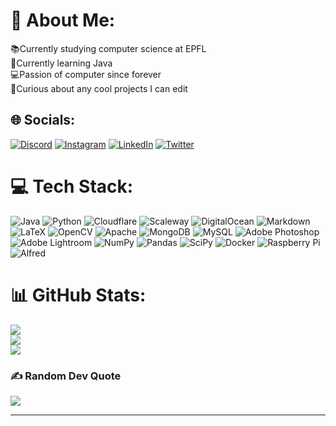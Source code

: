 # 💫 About Me:
📚Currently studying computer science at EPFL<br>🌱Currently learning 
Java<br>💻Passion of computer since forever<br>👀Curious about any cool 
projects I can edit


## 🌐 Socials:
[![Discord][image-1]][1] 
[![Instagram][image-2]][2] 
[![LinkedIn][image-3]][3]
[![Twitter][image-4]][4] 

# 💻 Tech Stack:
![Java][image-5] 
![Python][image-6] 
![Cloudflare][image-7] 
![Scaleway][image-8] 
![DigitalOcean][image-10]
![Markdown][image-11] 	
![LaTeX][image-13] 
![OpenCV][image-14] 
![Apache][image-16] 
![MongoDB][image-17] 
![MySQL][image-18] 
![Adobe 
Photoshop](https://img.shields.io/badge/adobephotoshop-%2331A8FF.svg?style=for-the-badge&logo=adobephotoshop&logoColor=white) 
![Adobe 
Lightroom](https://img.shields.io/badge/Adobe%20Lightroom-31A8FF.svg?style=for-the-badge&logo=Adobe%20Lightroom&logoColor=white) 
![NumPy][image-22] 
![Pandas][image-23] 
![SciPy][image-24] 
![Docker][image-25] 
![Raspberry 
Pi](https://img.shields.io/badge/-RaspberryPi-C51A4A?style=for-the-badge&logo=Raspberry-Pi) 
![Alfred][image-26]
# 📊 GitHub Stats:
![][image-27]<br/>
![][image-28]<br/>
![][image-29]

### ✍️ Random Dev Quote
![][image-30]

---


[1]:	htttps://discord.gg/Fisa#8991
[2]:	https://instagram.com/franklin.tranie
[3]:	https://www.linkedin.com/in/franklin-tranié-793397252/
[4]:    https://twitter.com/FDevlopper

[image-1]:	https://img.shields.io/badge/Discord-%237289DA.svg?logo=discord&logoColor=white
[image-2]:	https://img.shields.io/badge/Instagram-%23E4405F.svg?logo=Instagram&logoColor=white
[image-3]:	https://img.shields.io/badge/LinkedIn-%230077B5.svg?logo=linkedin&logoColor=white
[image-4]:	https://img.shields.io/badge/Twitter-%231DA1F2.svg?logo=Twitter&logoColor=white
[image-5]:	https://img.shields.io/badge/java-%23ED8B00.svg?style=for-the-badge&logo=java&logoColor=white
[image-6]:	https://img.shields.io/badge/python-3670A0?style=for-the-badge&logo=python&logoColor=ffdd54
[image-7]:	https://img.shields.io/badge/Cloudflare-F38020?style=for-the-badge&logo=Cloudflare&logoColor=white
[image-8]:	https://img.shields.io/badge/SCALEWAY-%234f0599.svg?style=for-the-badge&logo=scaleway&logoColor=white
[image-9]:	https://img.shields.io/badge/heroku-%23430098.svg?style=for-the-badge&logo=heroku&logoColor=white
[image-10]:	https://img.shields.io/badge/DigitalOcean-%230167ff.svg?style=for-the-badge&logo=digitalOcean&logoColor=white
[image-11]:	https://img.shields.io/badge/markdown-%23000000.svg?style=for-the-badge&logo=markdown&logoColor=white
[image-12]:	https://img.shields.io/badge/-Julia-9558B2?style=for-the-badge&logo=julia&logoColor=white
[image-13]:	https://img.shields.io/badge/latex-%23008080.svg?style=for-the-badge&logo=latex&logoColor=white
[image-14]:	https://img.shields.io/badge/opencv-%23white.svg?style=for-the-badge&logo=opencv&logoColor=white
[image-15]:	https://img.shields.io/badge/Qt-%23217346.svg?style=for-the-badge&logo=Qt&logoColor=white
[image-16]:	https://img.shields.io/badge/apache-%23D42029.svg?style=for-the-badge&logo=apache&logoColor=white
[image-17]:	https://img.shields.io/badge/MongoDB-%234ea94b.svg?style=for-the-badge&logo=mongodb&logoColor=white
[image-18]:	https://img.shields.io/badge/mysql-%2300f.svg?style=for-the-badge&logo=mysql&logoColor=white
[image-19]:	https://img.shields.io/badge/postgres-%23316192.svg?style=for-the-badge&logo=postgresql&logoColor=white
[image-20]:	https://img.shields.io/badge/Canva-%2300C4CC.svg?style=for-the-badge&logo=Canva&logoColor=white
[image-21]:	https://img.shields.io/badge/TensorFlow-%23FF6F00.svg?style=for-the-badge&logo=TensorFlow&logoColor=white
[image-22]:	https://img.shields.io/badge/numpy-%23013243.svg?style=for-the-badge&logo=numpy&logoColor=white
[image-23]:	https://img.shields.io/badge/pandas-%23150458.svg?style=for-the-badge&logo=pandas&logoColor=white
[image-24]:	https://img.shields.io/badge/SciPy-%230C55A5.svg?style=for-the-badge&logo=scipy&logoColor=%white
[image-25]:	https://img.shields.io/badge/docker-%230db7ed.svg?style=for-the-badge&logo=docker&logoColor=white
[image-26]:	https://img.shields.io/badge/alfred-%235C1F87.svg?style=for-the-badge&logo=alfred
[image-27]:	https://github-readme-stats.vercel.app/api?username=franklintra&theme=dark&hide_border=false&include_all_commits=true&count_private=true
[image-28]:	https://github-readme-streak-stats.herokuapp.com/?user=franklintra&theme=dark&hide_border=false
[image-29]:	https://github-readme-stats.vercel.app/api/top-langs/?username=franklintra&theme=dark&hide_border=false&include_all_commits=true&count_private=true&layout=compact
[image-30]:	https://quotes-github-readme.vercel.app/api?type=horizontal&theme=radical
[image-31]:	https://visitcount.itsvg.in/api?id=franklintra&icon=0&color=0
